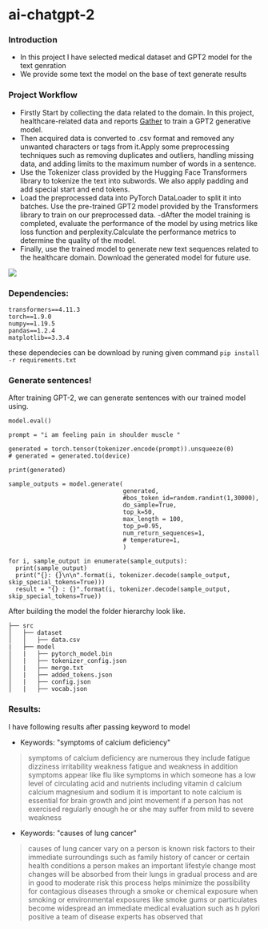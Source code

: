 # ai-chatgpt-2
### Introduction

- In this project I have selected medical dataset and GPT2 model for the text genration
- We provide some text the model on the base of text generate results
### Project Workflow

- Firstly Start by collecting the data related to the domain. In this project, healthcare-related data and reports [Gather](https://github.com/LasseRegin/medical-question-answer-data.git) to train a GPT2 generative model. 
- Then acquired data is converted to .csv format and removed any unwanted characters or tags from it.Apply some preprocessing techniques such as removing duplicates and outliers, handling missing data, and adding limits to the maximum number of words in a sentence.
- Use the Tokenizer class provided by the Hugging Face Transformers library to tokenize the text into subwords. We also apply padding and add special start and end tokens.
- Load the preprocessed data into PyTorch DataLoader to split it into batches. Use the pre-trained GPT2 model provided by the Transformers library to train on our preprocessed data.
-dAfter the model training is completed, evaluate the performance of the model by using metrics like loss function and perplexity.Calculate the performance metrics to determine the quality of the model.
- Finally, use the trained model to generate new text sequences related to the healthcare domain. Download the generated model for future use.


![](https://github.com/ioptime-official/ai-chatgpt-2/blob/main/workflow.jpg)


###  Dependencies:
```
transformers==4.11.3
torch==1.9.0
numpy==1.19.5
pandas==1.2.4
matplotlib==3.3.4
```
these dependecies can be download by runing given command
`pip install -r requirements.txt`



### Generate sentences!
After training GPT-2, we can generate sentences with our trained model using.
```
model.eval()

prompt = "i am feeling pain in shoulder muscle "

generated = torch.tensor(tokenizer.encode(prompt)).unsqueeze(0)
# generated = generated.to(device)

print(generated)

sample_outputs = model.generate(
                                generated, 
                                #bos_token_id=random.randint(1,30000),
                                do_sample=True,   
                                top_k=50, 
                                max_length = 100,
                                top_p=0.95, 
                                num_return_sequences=1,
                                # temperature=1,
                                )

for i, sample_output in enumerate(sample_outputs):
  print(sample_output)
  print("{}: {}\n\n".format(i, tokenizer.decode(sample_output, skip_special_tokens=True)))
  result = "{} : {}".format(i, tokenizer.decode(sample_output, skip_special_tokens=True))

```
After building the model the folder hierarchy look like.
```
├── src
│   ├── dataset
│   │   ├── data.csv
|   ├── model
│   |   ├── pytorch_model.bin
│   |   ├── tokenizer_config.json
│   |   ├── merge.txt
│   |   ├── added_tokens.json
│   |   ├── config.json
│   |   ├── vocab.json
```
### Results:
I have following results after passing keyword to model
- Keywords: "symptoms of calcium deficiency"
> symptoms of calcium deficiency are numerous they include fatigue dizziness irritability weakness fatigue and weakness in addition symptoms appear like flu like symptoms in which someone has a low level of circulating acid and nutrients including vitamin d calcium calcium magnesium and sodium it is important to note calcium is essential for brain growth and joint movement if a person has not exercised regularly enough he or she may suffer from mild to severe weakness
- Keywords: "causes of lung cancer"
>  causes of lung cancer vary on a person is known risk factors to their immediate surroundings such as family history of cancer or certain health conditions a person makes an important lifestyle change most changes will be absorbed from their lungs in gradual process and are in good to moderate risk this process helps minimize the possibility for contagious diseases through a smoke or chemical exposure when smoking or environmental exposures like smoke gums or particulates become widespread an immediate medical evaluation such as h pylori positive a team of disease experts has observed that




